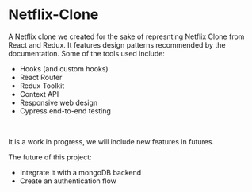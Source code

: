 # Netflix-Clone

A Netflix clone we created for the sake of represnting Netflix Clone from React and Redux. It features design
patterns recommended by the documentation. Some of the tools used include: <br />

- Hooks (and custom hooks)
- React Router
- Redux Toolkit
- Context API
- Responsive web design
- Cypress end-to-end testing

<br />

It is a work in progress, we will include new features in futures. <br />

The future of this project: <br />

- Integrate it with a mongoDB backend
- Create an authentication flow

